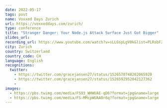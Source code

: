 ```yaml
---
date: 2022-05-17
tags: post
name: Voxxed Days Zurich
url: https://voxxeddays.com/zurich/
type: conference
title: "Stranger Danger: Your Node.js Attack Surface Just Got Bigger"
slides_url:
recording_url: https://www.youtube.com/watch?v=sLLGspLgV0k&list=PLRsbF2sD7JVpqMrdjuw0yDAHx-LWkeJHN&index=24
city: Zurich
country: Switzerland
country_code: CH
language: English
recognitions:
  twitter:
    - https://twitter.com/gracejansen27/status/1526570748202065920
    - https://twitter.com/gracejansen27/status/1526592952042127362
    - 
images:
  - https://pbs.twimg.com/media/FS93_WHWUAE-qD6?format=jpg&name=large
  - https://pbs.twimg.com/media/FS-MMcpWUAA0r6q?format=jpg&name=large
---
```

